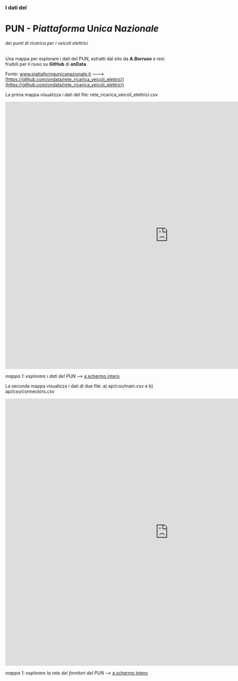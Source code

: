 ### I dati del 

# PUN - P*iattaforma* U*nica* N*azionale* 

###### dei punti di ricarica per i veicoli elettrici

Una mappa per esplorare i dati del PUN, estratti dal sito da **A.Borruso** e resi fruibili per il riuso su **GitHub** di **onData**

Fonte: <a href="https://www.piattaformaunicanazionale.it/idr" target="_blank">www.piattaformaunicanazionale.it</a>  ---> [https://github.com/ondata/rete_ricarica_veicoli_elettrici](https://github.com/ondata/rete_ricarica_veicoli_elettrici)

La prima mappa visualizza i dati del file: rete_ricarica_veicoli_elettrici.csv

<iframe id="map1" width="1024px" height="840" frameborder="0" scrolling="no" marginheight="0" marginwidth="0" src="https://gjrichter.github.io/pages/PUN/index_embed_PUN_onData.html"></iframe>

*mappa 1: esplorare i dati del PUN*  --> [a schermo intero](https://gjrichter.github.io/pages/PUN/index_embed_PUN_onData.html)

La seconda mappa visualizza i dati di due file: a) api/csv/main.csv e b) api/csv/connectors.csv

<iframe id="map1" width="1024px" height="840" frameborder="0" scrolling="no" marginheight="0" marginwidth="0" src="https://gjrichter.github.io/pages/PUN/index_embed_PUN_onData_api_II_connettore.html"></iframe>

*mappa 1: esplorare la rete dei fornitori del PUN*  --> [a schermo intero](https://gjrichter.github.io/pages/PUN/index_embed_PUN_onData_api_II_connettore.html)

